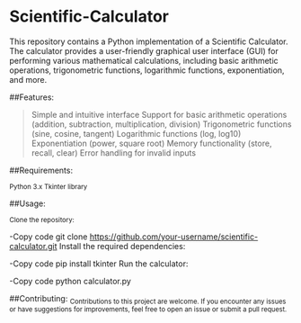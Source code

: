 # Scientific-Calculator
This repository contains a Python implementation of a Scientific Calculator. The calculator provides a user-friendly graphical user interface (GUI) for performing various mathematical calculations, including basic arithmetic operations, trigonometric functions, logarithmic functions, exponentiation, and more.

##Features:

>Simple and intuitive interface
>Support for basic arithmetic operations (addition, subtraction, multiplication, division)
>Trigonometric functions (sine, cosine, tangent)
>Logarithmic functions (log, log10) Exponentiation (power, square root)
>Memory functionality (store, recall, clear)
>Error handling for invalid inputs</sub> 



##Requirements:

<sub>Python 3.x Tkinter library</sub>


##Usage:

<sub>Clone the repository:

-Copy code
git clone https://github.com/your-username/scientific-calculator.git
Install the required dependencies:

-Copy code
pip install tkinter
Run the calculator:

-Copy code
python calculator.py</sub>

##Contributing:
<sub>Contributions to this project are welcome. If you encounter any issues or have suggestions for improvements, feel free to open an issue or submit a pull request.</sub>
